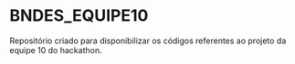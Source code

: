 # BNDES_EQUIPE10
Repositório criado para disponibilizar os códigos referentes ao projeto da equipe 10 do hackathon.

